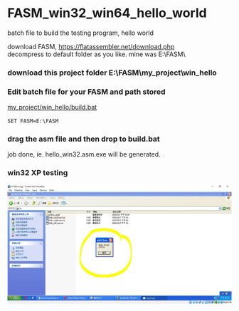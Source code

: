 # FASM_win32_win64_hello_world
batch file to build the testing program, hello world


download FASM, https://flatassembler.net/download.php  
decompress to default folder as you like. mine was E:\FASM\


### download this project folder E:\FASM\my_project\win_hello


### Edit batch file for your FASM and path stored  
[my_project/win_hello/build.bat](my_project/win_hello/build.bat)  
```
SET FASM=E:\FASM  
```

### drag the asm file and then drop to build.bat  
job done, ie. hello_win32.asm.exe will be generated.

### win32 XP testing
![my_project/win_hello/in32_test.JPG](my_project/win_hello/win32_test.JPG)


